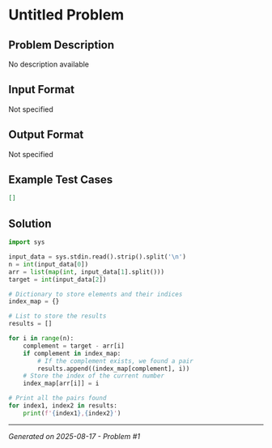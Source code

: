 # Untitled Problem

## Problem Description
No description available

## Input Format
Not specified

## Output Format
Not specified

## Example Test Cases
```json
[]
```

## Solution
```python
import sys

input_data = sys.stdin.read().strip().split('\n')
n = int(input_data[0])
arr = list(map(int, input_data[1].split()))
target = int(input_data[2])

# Dictionary to store elements and their indices
index_map = {}

# List to store the results
results = []

for i in range(n):
    complement = target - arr[i]
    if complement in index_map:
        # If the complement exists, we found a pair
        results.append((index_map[complement], i))
    # Store the index of the current number
    index_map[arr[i]] = i

# Print all the pairs found
for index1, index2 in results:
    print(f'{index1},{index2}')
```

---
*Generated on 2025-08-17 - Problem #1*